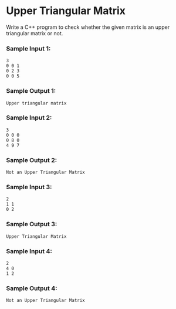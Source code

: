 # Upper Triangular Matrix

Write a C++ program to check whether the given matrix
is an upper triangular matrix or not.

### Sample Input 1:

```
3
0 0 1
0 2 3
0 0 5
```

### Sample Output 1:

```
Upper triangular matrix
```

### Sample Input 2:

```
3
0 0 0
0 8 0 
4 9 7
```

### Sample Output 2:

```
Not an Upper Triangular Matrix
```

### Sample Input 3:

```
2
1 1
0 2
```

### Sample Output 3:

```
Upper Triangular Matrix
```

### Sample Input 4:

```
2
4 0
1 2
```

### Sample Output 4:

```
Not an Upper Triangular Matrix
```
